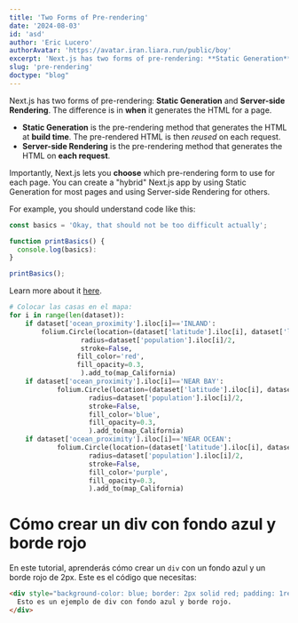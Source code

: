 ```yaml
---
title: 'Two Forms of Pre-rendering'
date: '2024-08-03'
id: 'asd'
author: 'Eric Lucero'
authorAvatar: 'https://avatar.iran.liara.run/public/boy'
excerpt: 'Next.js has two forms of pre-rendering: **Static Generation** and **Server-side Rendering**. The difference is in **when** it generates the HTML for a page'
slug: 'pre-rendering'
doctype: "blog"
---
```


Next.js has two forms of pre-rendering: **Static Generation** and **Server-side Rendering**. The difference is in **when** it generates the HTML for a page.

- **Static Generation** is the pre-rendering method that generates the HTML at **build time**. The pre-rendered HTML is then _reused_ on each request.
- **Server-side Rendering** is the pre-rendering method that generates the HTML on **each request**.

Importantly, Next.js lets you **choose** which pre-rendering form to use for each page. You can create a "hybrid" Next.js app by using Static Generation for most pages and using Server-side Rendering for others.

For example, you should understand code like this:

```js
const basics = 'Okay, that should not be too difficult actually';

function printBasics() {
  console.log(basics):
}

printBasics();
```

Learn more about it [here](https://academind.com).

```python
# Colocar las casas en el mapa:
for i in range(len(dataset)):
    if dataset['ocean_proximity'].iloc[i]=='INLAND':
        folium.Circle(location=(dataset['latitude'].iloc[i], dataset['longitude'].iloc[i]),
                  radius=dataset['population'].iloc[i]/2,
                  stroke=False,
                 fill_color='red',
                 fill_opacity=0.3,
                  ).add_to(map_California)
    if dataset['ocean_proximity'].iloc[i]=='NEAR BAY':
            folium.Circle(location=(dataset['latitude'].iloc[i], dataset['longitude'].iloc[i]),
                    radius=dataset['population'].iloc[i]/2,
                    stroke=False,
                    fill_color='blue',
                    fill_opacity=0.3,
                    ).add_to(map_California)
    if dataset['ocean_proximity'].iloc[i]=='NEAR OCEAN':
            folium.Circle(location=(dataset['latitude'].iloc[i], dataset['longitude'].iloc[i]),
                    radius=dataset['population'].iloc[i]/2,
                    stroke=False,
                    fill_color='purple',
                    fill_opacity=0.3,
                    ).add_to(map_California)
```

# Cómo crear un div con fondo azul y borde rojo

En este tutorial, aprenderás cómo crear un `div` con un fondo azul y un borde rojo de 2px. Este es el código que necesitas:

```html
<div style="background-color: blue; border: 2px solid red; padding: 1rem; color: white;">
  Esto es un ejemplo de div con fondo azul y borde rojo.
</div>
